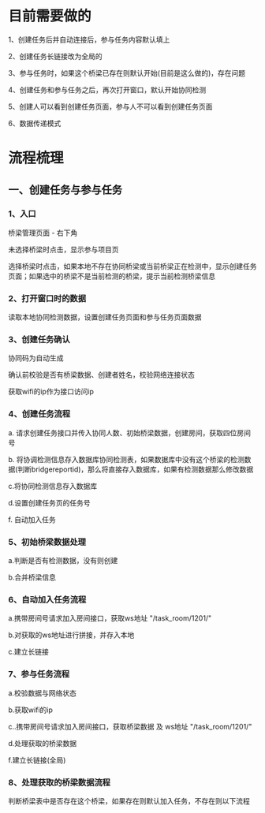 # 目前需要做的

1、创建任务后并自动连接后，参与任务内容默认填上

2、创建任务长链接改为全局的

3、参与任务时，如果这个桥梁已存在则默认开始(目前是这么做的)，存在问题

4、创建任务和参与任务之后，再次打开窗口，默认开始协同检测

5、创建人可以看到创建任务页面，参与人不可以看到创建任务页面

6、数据传递模式



# 流程梳理

## 一、创建任务与参与任务

### 1、入口

桥梁管理页面 - 右下角

未选择桥梁时点击，显示参与项目页

选择桥梁时点击，如果本地不存在协同桥梁或当前桥梁正在检测中，显示创建任务页面；如果选中的桥梁不是当前检测的桥梁，提示当前检测桥梁信息

### 2、打开窗口时的数据

读取本地协同检测数据，设置创建任务页面和参与任务页面数据

### 3、创建任务确认

协同码为自动生成

确认前校验是否有桥梁数据、创建者姓名，校验网络连接状态

获取wifi的ip作为接口访问ip

### 4、创建任务流程

a. 请求创建任务接口并传入协同人数、初始桥梁数据，创建房间，获取四位房间号

b. 将协调检测信息存入数据库协同检测表，如果数据库中没有这个桥梁的检测数据(判断bridgereportid)，那么将直接存入数据库，如果有检测数据那么修改数据

c.将协同检测信息存入数据库

d.设置创建任务页的任务号

f. 自动加入任务

### 5、初始桥梁数据处理

a.判断是否有检测数据，没有则创建

b.合并桥梁信息

### 6、自动加入任务流程

a.携带房间号请求加入房间接口，获取ws地址 "/task_room/1201/"

b.对获取的ws地址进行拼接，并存入本地

c.建立长链接

### 7、参与任务流程

a.校验数据与网络状态

b.获取wifi的ip

c..携带房间号请求加入房间接口，获取桥梁数据 及  ws地址 "/task_room/1201/"

d.处理获取的桥梁数据

f.建立长链接(全局)

### 8、处理获取的桥梁数据流程

判断桥梁表中是否存在这个桥梁，如果存在则默认加入任务，不存在则以下流程

